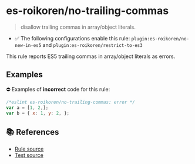 # es-roikoren/no-trailing-commas
> disallow trailing commas in array/object literals.

- ✅ The following configurations enable this rule: `plugin:es-roikoren/no-new-in-es5` and `plugin:es-roikoren/restrict-to-es3`

This rule reports ES5 trailing commas in array/object literals as errors.

## Examples

⛔ Examples of **incorrect** code for this rule:

```js
/*eslint es-roikoren/no-trailing-commas: error */
var a = [1, 2,];
var b = { x: 1, y: 2, };
```

## 📚 References

- [Rule source](https://github.com/roikoren755/eslint-plugin-es/blob/v3.0.0/src/rules/no-trailing-commas.ts)
- [Test source](https://github.com/roikoren755/eslint-plugin-es/blob/v3.0.0/tests/src/rules/no-trailing-commas.ts)
